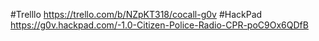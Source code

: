 #Trelllo
https://trello.com/b/NZpKT318/cocall-g0v
#HackPad
https://g0v.hackpad.com/-1.0-Citizen-Police-Radio-CPR-poC9Ox6QDfB
